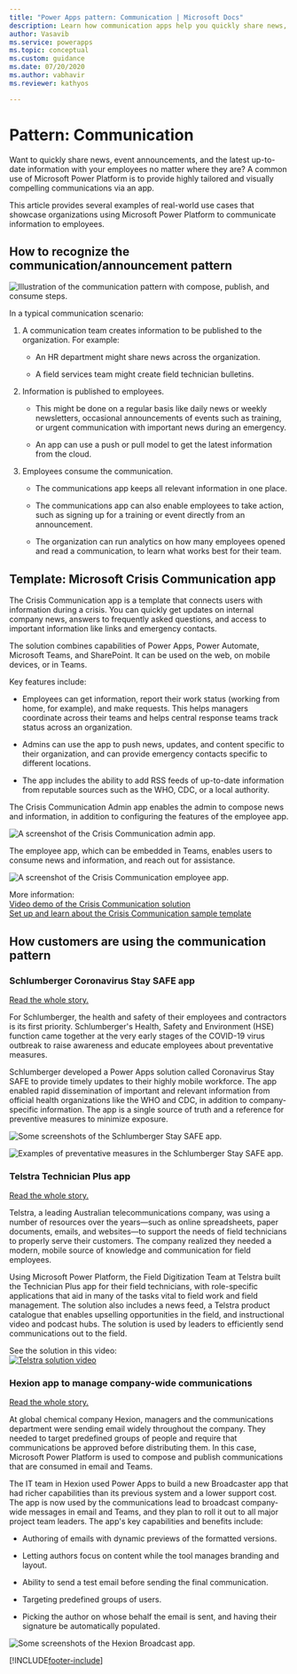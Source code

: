 ```yaml
---
title: "Power Apps pattern: Communication | Microsoft Docs"
description: Learn how communication apps help you quickly share news, event announcements, and the latest up-to-date info with your employees no matter where they are.
author: Vasavib
ms.service: powerapps
ms.topic: conceptual
ms.custom: guidance
ms.date: 07/20/2020
ms.author: vabhavir
ms.reviewer: kathyos

---
```



# Pattern: Communication

<!--![Collage of communication app screenshots.](media/communication-collage.png "Collage of communication app screenshots")-->

Want to quickly share news, event announcements, and the latest up-to-date information
with your employees no matter where they are? A common use of Microsoft Power Platform is
to provide highly tailored and visually compelling communications via an app.

This article provides several examples of
real-world use cases that showcase organizations using Microsoft Power Platform to
communicate information to employees.

## How to recognize the communication/announcement pattern

![Illustration of the communication pattern with compose, publish, and consume steps.](media/communication-illustration.png "Illustration of the communication pattern with compose, publish, and consume steps")

In a typical communication scenario:

1. A communication team creates information to be published to the
    organization. For example:

    - An HR department might share news across the organization.

    - A field services team might create field technician bulletins.

1. Information is published to employees.

    - This might be done on a regular basis like daily news or weekly newsletters,
        occasional announcements of events such as training, or urgent
        communication with important news during an emergency.

    - An app can use a push or pull model to get the latest information from
        the cloud.

1. Employees consume the communication.

    - The communications app keeps all relevant information in one place.

    - The communications app can also enable employees to take action, such as
        signing up for a training or event directly from an announcement.

    - The organization can run analytics on how many employees opened and read
        a communication, to learn what works best for their team.

## Template: Microsoft Crisis Communication app

The Crisis Communication app is a template that connects users with information
during a crisis. You can quickly get updates on internal company news, answers
to frequently asked questions, and access to important information like links
and emergency contacts.

The solution combines capabilities of Power Apps, Power Automate, Microsoft Teams, and
SharePoint. It can be used on the web, on mobile devices, or in Teams.

Key features include:

- Employees can get information, report their work status (working from
    home, for example), and make requests. This helps managers coordinate across their teams
    and helps central response teams track status across an organization.

- Admins can use the app to push news, updates, and content specific to their
    organization, and can provide emergency contacts specific to different
    locations.

- The app includes the ability to add RSS feeds of up-to-date information from
    reputable sources such as the WHO, CDC, or a local authority.

The Crisis Communication Admin app enables the admin to compose news and
information, in addition to configuring the features of the employee app.

![A screenshot of the Crisis Communication admin app.](media/crisis-communication-admin-app.png "A screenshot of the Crisis Communication admin app")

The employee app, which can be embedded in Teams, enables users to consume news
and information, and reach out for assistance.

![A screenshot of the Crisis Communication employee app.](media/crisis-communication-employee-app.jpg "A screenshot of the Crisis Communication employee app")

More information:<br>[Video demo of the Crisis Communication solution](https://youtu.be/23SypLXiOTw)<br>[Set up and learn about the Crisis Communication sample template](../../maker/canvas-apps/sample-crisis-communication-app.md)

## How customers are using the communication pattern

### Schlumberger Coronavirus Stay SAFE app

[Read the whole story.](https://powerapps.microsoft.com/blog/schlumberger/)

For Schlumberger, the health and safety of their employees and contractors is
its first priority. Schlumberger's Health, Safety and Environment (HSE) function
came together at the very early stages of the COVID-19 virus outbreak to raise
awareness and educate employees about preventative measures.

Schlumberger developed a Power Apps solution called Coronavirus Stay SAFE to
provide timely updates to their highly mobile workforce. The app enabled rapid
dissemination of important and relevant information from official health
organizations like the WHO and CDC, in addition to company-specific information.
The app is a single source of truth and a reference for preventive measures to
minimize exposure.

![Some screenshots of the Schlumberger Stay SAFE app.](media/schlumberger-stay-safe-app-1.png "Some screenshots of the Schlumberger Stay SAFE app")

![Examples of preventative measures in the Schlumberger Stay SAFE app.](media/schlumberger-stay-safe-app-2.png "Examples of preventative measures in the Schlumberger Stay SAFE app")

### Telstra Technician Plus app

[Read the whole story.](https://customers.microsoft.com/story/765534-telstra-telecommunications-teams)

Telstra, a leading Australian telecommunications company, was using a number of
resources over the years&mdash;such as online spreadsheets, paper documents, emails,
and websites&mdash;to support the needs of field technicians to properly serve their
customers. The company realized they needed a modern, mobile source of knowledge
and communication for field employees.

Using Microsoft Power Platform, the Field Digitization Team at Telstra built the
Technician Plus app for their field technicians, with role-specific applications
that aid in many of the tasks vital to field work and field management. The
solution also includes a news feed, a Telstra product catalogue that enables
upselling opportunities in the field, and instructional video and podcast hubs.
The solution is used by leaders to efficiently send communications out to the
field.

See the solution in this video:<br>
<a href="https://mymbas.microsoft.com/sessions/a00b1455-2989-4eb6-b17d-e182a27183a1?source=sessions"><img src="media/telstra-video-thumbnail.png" alt="Telstra solution video" title="Telstra solution video"></a>

### Hexion app to manage company-wide communications

[Read the whole story.](https://customers.microsoft.com/story/810656-hexion-manufacturing-power-platform)

At global chemical company Hexion, managers and the communications department
were sending email widely throughout the company. They needed to target
predefined groups of people and require that communications be approved before
distributing them. In this case, Microsoft Power Platform is used to compose and publish
communications that are consumed in email and Teams.

The IT team in Hexion used Power Apps to build a new Broadcaster app that had richer
capabilities than its previous system and a lower support cost. The app is
now used by the communications lead to broadcast company-wide messages in email
and Teams, and they plan to roll it out to all major project team leaders. The
app's key capabilities and benefits include:

- Authoring of emails with dynamic previews of the formatted versions.

- Letting authors focus on content while the tool manages branding and layout.

- Ability to send a test email before sending the final communication.

- Targeting predefined groups of users.

- Picking the author on whose behalf the email is sent, and having their
    signature be automatically populated.

![Some screenshots of the Hexion Broadcast app.](media/hexion-broadcaster-app.png "Some screenshots of the Hexion Broadcast app")


[!INCLUDE[footer-include](../../includes/footer-banner.md)]